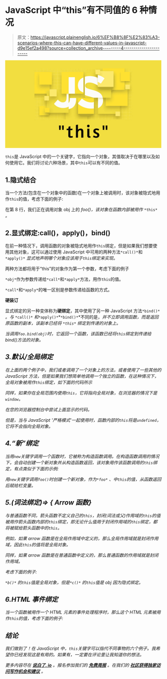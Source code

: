 # JavaScript 中“this”有不同值的 6 种情况

> 原文：<https://javascript.plainenglish.io/6%EF%B8%8F%E2%83%A3-scenarios-where-this-can-have-different-values-in-javascript-d9e15ef2a498?source=collection_archive---------4----------------------->

![](img/8c2b4a0b5aabe8feba8b672593d7a16f.png)

`this`是 JavaScript 中的一个关键字，它指向一个对象，其值取决于在哪里以及如何使用它。我们将讨论六种场景，其中`this`可以有不同的值。

## 1.隐式结合

当一个方法(包含在一个对象中的函数)在一个对象上被调用时，该对象被隐式地用作`this`的值，考虑下面的例子:

在第 8 行，我们正在调用对象 obj 上的 *foo()，该对象在函数内部被用作* `*this*` *。*

## 2.显式绑定:call()，apply()，bind()

在前一种情况下，调用函数的对象被隐式地用作`this`绑定，但是如果我们想要使用其他对象，这可以通过使用 JavaScript 中可用的两种方法`*call()*`和`*apply()*` *显式地声明哪个对象应该用于`this`绑定来实现。*

两种方法都将用于“this”的对象作为第一个参数，考虑下面的例子

`*obj*`作为参数传递给`*call*`和`*apply*`方法，用作`this`的值。

`*call*`和`*apply*`的唯一区别是参数传递给函数的方式。

**硬装订**

显式绑定的另一种变体称为**硬绑定**，其中使用了另一种 JavaScript 方法`*bind()*` *。与* `*call()*` *和*`*apply()*`*`*bind()*`*不同的是，**并不立即调用函数，而是返回原函数的副本，该副本已经将* `*this*` *绑定到传递的对象上。**

*当调用`foo.bind(obj)`时，它返回一个函数，该函数已经将`this`绑定到传递给 bind()方法的对象。*

## *3.默认/全局绑定*

*在上面的两个例子中，我们或者调用了一个对象上的方法，或者使用了一些其他的 JavaScript 方法，但是如果我们想简单地调用一个独立的函数，在这种情况下，全局对象被用作`this`绑定，如下面的代码所示*

*同样，如果你在全局范围内使用`this`，它将指向全局对象，在浏览器的情况下是`window`。*

*在您的浏览器控制台中尝试上面显示的代码。*

*但是，当与 JavaScript '严格模式'一起使用时，函数内部的`this`将是`undefined`，它将不会指向全局对象。*

## *4.“新”绑定*

*当用`new`关键字调用一个函数时，它被称为构造函数调用。在构造函数调用的情况下，会自动创建一个新对象并从构造函数返回，该对象用作该函数调用的`this`绑定，有点类似于下面的示例:*

*用`new`关键字调用`foo()`时创建一个新对象，作为`*foo*` *、*中`this`的值，从函数返回后赋给*栏*变量。*

## *5.(词法绑定)=> { Arrow 函数}*

*与普通函数不同，箭头函数不定义自己的`this`，封闭(词法或父)作用域的`this`的值被用作箭头函数内部的`this`绑定，即无论什么值用于封闭作用域的`this`绑定，都将被赋给箭头函数中的`this`。*

*例如，如果 arrow 函数是在全局作用域中定义的，那么全局作用域就是封闭作用域，因此`this`的值将是全局对象。*

*同样，如果 arrow 函数是在普通函数中定义的，那么普通函数的作用域就是封闭作用域。*

*考虑下面的例子:*

*`*b()*` 的`this`值是全局对象，但是`*c()*` 的`this`值是 *obj* 因为隐式绑定。*

## *6.HTML 事件绑定*

*当一个函数被用作一个 HTML 元素的事件处理程序时，那么这个 HTML 元素被用作`this`的值，考虑下面的例子:*

## *结论*

*我们做到了！在 JavaScript 中，`this`关键字可以指代不同事物的六个例子。我希望你已经发现这是有用的。如果有，一定要在评论里让我知道你的想法。*

**更多内容尽在* [***说白了. io***](http://plainenglish.io/) *。报名参加我们的* [***免费周报***](http://newsletter.plainenglish.io/) *。在我们的* [***社区获得独家访问写作机会和建议***](https://discord.gg/GtDtUAvyhW) *。**